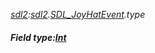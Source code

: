 _[sdl2](../../modules/sdl2/sdl2-module.md):[sdl2](../../modules/sdl2/sdl2-module.md).[SDL\_JoyHatEvent](../../modules/sdl2/sdl2-sdl_joyhatevent.md).type_
##### Field type:[Int](../../modules/wonkey/wonkey-types-int.md)
